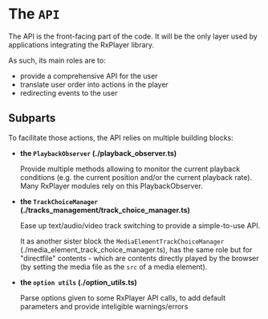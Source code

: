 # The `API` ####################################################################

The API is the front-facing part of the code.
It will be the only layer used by applications integrating the RxPlayer library.

As such, its main roles are to:
  - provide a comprehensive API for the user
  - translate user order into actions in the player
  - redirecting events to the user


## Subparts ####################################################################

To facilitate those actions, the API relies on multiple building blocks:

  - __the `PlaybackObserver` (./playback_observer.ts)__

    Provide multiple methods allowing to monitor the current playback conditions
    (e.g. the current position and/or the current playback rate).
    Many RxPlayer modules rely on this PlaybackObserver.


  - __the `TrackChoiceManager` (./tracks_management/track_choice_manager.ts)__

    Ease up text/audio/video track switching to provide a simple-to-use API.

    It as another sister block the `MediaElementTrackChoiceManager`
    (./media_element_track_choice_manager.ts), has the same role but for
    "directfile" contents - which are contents directly played by the browser
    (by setting the media file as the `src` of a media element).


  - __the `option utils` (./option_utils.ts)__

    Parse options given to some RxPlayer API calls, to add default parameters
    and provide inteligible warnings/errors
